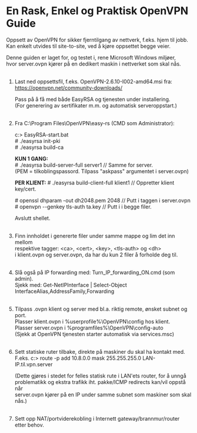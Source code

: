 # En Rask, Enkel og Praktisk OpenVPN Guide
Oppsett av OpenVPN for sikker fjerntilgang av nettverk, f.eks. hjem til jobb.  
Kan enkelt utvides til site-to-site, ved å kjøre oppsettet begge veier.  
  
Denne guiden er laget for, og testet i, rene Microsoft Windows miljøer,  
hvor server.ovpn kjører på en dedikert maskin i nettverket som skal nås.  
 
 
1. Last ned oppsettsfil, f.eks. OpenVPN-2.6.10-I002-amd64.msi
   fra: https://openvpn.net/community-downloads/  
     
   Pass på å få med både EasyRSA og tjenesten under installering.  
   (For generering av sertifikater m.m. og automatisk serveroppstart.)  
 
 
2. Fra C:\Program Files\OpenVPN\easy-rs (CMD som Administrator):  
   
   c:\> EasyRSA-start.bat  
   \# ./easyrsa init-pki  
   \# ./easyrsa build-ca  
   
   **KUN 1 GANG:**  
   \# ./easyrsa build-server-full server1     // Samme for server.  
   (PEM = tilkoblingspassord. Tilpass "askpass" argumentet i server.ovpn)  
   
   **PER KLIENT:**
   \# ./easyrsa build-client-full klient1     // Oppretter klient key/cert.  
     
   \# openssl dhparam -out dh2048.pem 2048    // Putt i <dh> taggen i server.ovpn  
   \# openvpn --genkey tls-auth ta.key        // Putt i <tls-auth> i begge filer.  

	Avslutt shellet.  
 
 
3. Finn innholdet i genererte filer under samme mappe og lim det inn mellom  
   respektive tagger: &lt;ca>, &lt;cert>, &lt;key>, &lt;tls-auth> og &lt;dh>  
   i klient.ovpn og server.ovpn, da har du kun 2 filer å forholde deg til.  
 
 
4. Slå også på IP forwarding med: Turn_IP_forwarding_ON.cmd (som admin).  
   Sjekk med: Get-NetIPInterface | Select-Object InterfaceAlias,AddressFamily,Forwarding  
 
 
5. Tilpass .ovpn klient og server med bl.a. riktig remote, ønsket subnet og port.  
   Plasser klient.ovpn i %userprofile%\OpenVPN\config hos klient.  
   Plasser server.ovpn i %programfiles%\OpenVPN\config-auto  
   (Sjekk at OpenVPN tjenesten starter automatisk via services.msc)  
 
 
6. Sett statiske ruter tilbake, direkte på maskiner du skal ha kontakt med.  
   F.eks. c:\> route -p add 10.8.0.0 mask 255.255.255.0 LAN-IP.til.vpn.server  
  
   (Dette gjøres i stedet for felles statisk rute i LAN'ets router, for å unngå  
	problematikk og ekstra trafikk iht. pakke/ICMP redirects kan/vil oppstå når  
	server.ovpn kjører på en IP under samme subnet som maskiner som skal nås.)  
 
 
7. Sett opp NAT/portviderekobling i Internett gateway/brannmur/router etter behov.

